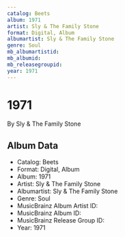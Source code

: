 ```yaml
---
catalog: Beets
album: 1971
artist: Sly & The Family Stone
format: Digital, Album
albumartist: Sly & The Family Stone
genre: Soul
mb_albumartistid: 
mb_albumid: 
mb_releasegroupid: 
year: 1971
---
```


# 1971

By Sly & The Family Stone

## Album Data

- Catalog: Beets
- Format: Digital, Album
- Album: 1971
- Artist: Sly & The Family Stone
- Albumartist: Sly & The Family Stone
- Genre: Soul
- MusicBrainz Album Artist ID: 
- MusicBrainz Album ID: 
- MusicBrainz Release Group ID: 
- Year: 1971

